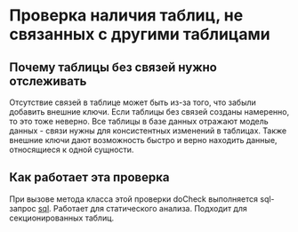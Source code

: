 # Проверка наличия таблиц, не связанных с другими таблицами

## Почему таблицы без связей нужно отслеживать
Отсутствие связей в таблице может быть из-за того, что забыли добавить внешние ключи. Если таблицы без связей созданы намеренно, то это тоже неверно. Все таблицы в базе данных отражают модель данных - связи нужны для консистентных изменений в таблицах. Также внешние ключи дают возможность быстро и верно находить данные, относящиеся к одной сущности.   

## Как работает эта проверка
При вызове метода класса этой проверки doCheck выполняется sql-запрос [sql](https://github.com/mfvanek/pg-index-health-sql/blob/master/sql/tables_not_linked_to_others.sql).
Работает для статического анализа.
Подходит для секционированных таблиц.
